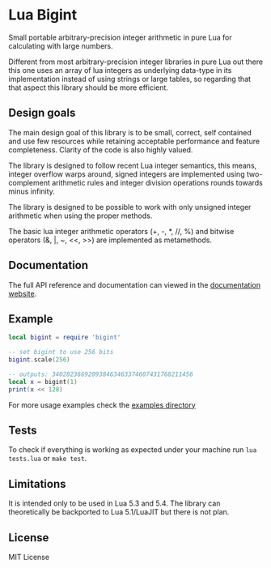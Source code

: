 # Lua Bigint

Small portable arbitrary-precision integer arithmetic in pure Lua for
calculating with large numbers.

Different from most arbitrary-precision integer libraries in pure Lua out there this one
uses an array of lua integers as underlying data-type in its implementation instead of
using strings or large tables, so regarding that that aspect this library should be more efficient.

## Design goals

The main design goal of this library is to be small, correct, self contained and use few
resources while retaining acceptable performance and feature completeness.
Clarity of the code is also highly valued.

The library is designed to follow recent Lua integer semantics, this means,
integer overflow warps around,
signed integers are implemented using two-complement arithmetic rules and
integer division operations rounds towards minus infinity.

The library is designed to be possible to work with only unsigned integer arithmetic
when using the proper methods.

The basic lua integer arithmetic operators (+, -, *, //, %) and bitwise operators (&, |, ~, <<, >>)
are implemented as metamethods.

## Documentation

The full API reference and documentation can viewed in the [documentation website](https://edubart.github.io/lua-bigint/).

## Example

```lua
local bigint = require 'bigint'

-- set bigint to use 256 bits
bigint.scale(256)

-- outputs: 340282366920938463463374607431768211456
local x = bigint(1)
print(x << 128)
```

For more usage examples check the [examples directory](https://github.com/edubart/lua-bigint/tree/master/examples)

## Tests

To check if everything is working as expected under your machine run `lua tests.lua` or `make test`.

## Limitations

It is intended only to be used in Lua 5.3 and 5.4. The library can theoretically be backported
to Lua 5.1/LuaJIT but there is not plan.

## License

MIT License
